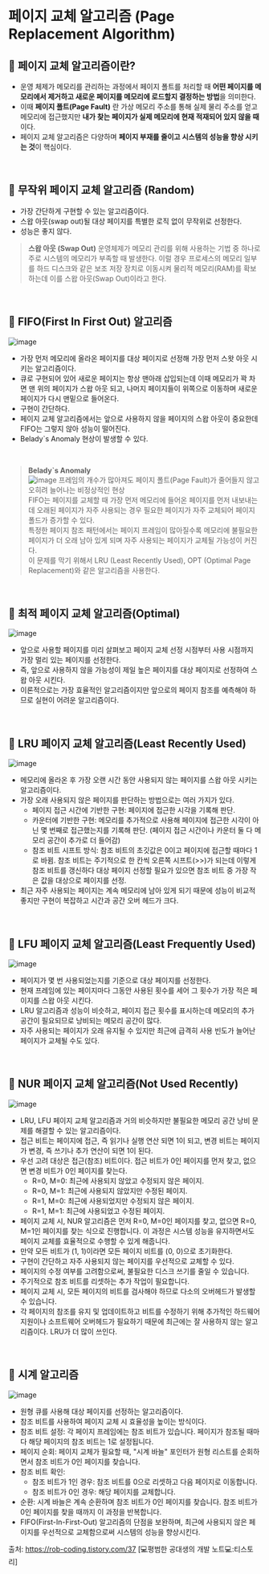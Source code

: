 # 페이지 교체 알고리즘 (Page Replacement Algorithm)

## 📌 페이지 교체 알고리즘이란?
- 운영 체제가 메모리를 관리하는 과정에서 페이지 폴트를 처리할 때 **어떤 페이지를 메모리에서 제거하고 새로운 페이지를 메모리에 로드할지 결정하는 방법**을 의미한다.
- 이때 **페이지 폴트(Page Fault)** 란 가상 메모리 주소를 통해 실제 물리 주소를 얻고 메모리에 접근했지만 **내가 찾는 페이지가 실제 메모리에 현재 적재되어 있지 않을 때**이다.
- 페이지 교체 알고리즘은 다양하며 **페이지 부재를 줄이고 시스템의 성능을 향상 시키는 것**이 핵심이다.

<br>

## 📌 무작위 페이지 교체 알고리즘 (Random)
- 가장 간단하게 구현할 수 있는 알고리즘이다.
- 스왑 아웃(swap out)될 대상 페이지를 특별한 로직 없이 무작위로 선정한다.
- 성능은 좋지 않다.

> **스왑 아웃 (Swap Out)**
> 운영체제가 메모리 관리를 위해 사용하는 기법 중 하나로 주로 시스템의 메모리가 부족할 때 발생한다.
> 이럴 경우 프로세스의 메모리 일부를 하드 디스크와 같은 보조 저장 장치로 이동시켜 물리적 메모리(RAM)를 확보하는데 이를 스왑 아웃(Swap Out)이라고 한다.

<br>

## 📌 FIFO(First In First Out) 알고리즘
![image](https://github.com/cs-study-skk/cs_study/assets/39427152/c5c4cd16-a320-4357-bf06-81358710058f)
- 가장 먼저 메모리에 올라온 페이지를 대상 페이지로 선정해 가장 먼저 스왓 아웃 시키는 알고리즘이다.
- 큐로 구현되어 있어 새로운 페이지는 항상 맨아래 삽입되는데 이때 메모리가 꽉 차면 맨 위의 페이지가 스왑 아웃 되고, 나머지 페이지들이 위쪽으로 이동하며 새로운 페이지가 다시 맨밑으로 들어온다.
- 구현이 간단하다.
- 페이지 교체 알고리즘에서는 앞으로 사용하지 않을 페이지의 스왑 아웃이 중요한데 FIFO는 그렇지 않아 성능이 떨어진다.
- Belady`s Anomaly 현상이 발생할 수 있다.

<br>

> **Belady`s Anomaly**
> <br>
> ![image](https://github.com/cs-study-skk/cs_study/assets/39427152/06ab18d7-7a50-4079-b1d0-2eb98151d740)
> 프레임의 개수가 많아져도 페이지 폴트(Page Fault)가 줄어들지 않고 오히려 늘어나는 비정상적인 현상
> <br>
> FIFO는 페이지를 교체할 때 가장 먼저 메모리에 들어온 페이지를 먼저 내보내는데 오래된 페이지가 자주 사용되는 경우 필요한 페이지가 자주 교체되어 페이지 폴드가 증가할 수 있다.
> <br>
> 특정한 페이지 참조 패턴에서는 페이지 프레임이 많아질수록 메모리에 불필요한 페이지가 더 오래 남아 있게 되며 자주 사용되는 페이지가 교체될 가능성이 커진다.
> <br>
> 이 문제를 막기 위해서 LRU (Least Recently Used), OPT (Optimal Page Replacement)와 같은 알고리즘을 사용한다.

<br>

## 📌 최적 페이지 교체 알고리즘(Optimal)
![image](https://github.com/cs-study-skk/cs_study/assets/39427152/95e04147-0479-41d1-b62e-4716ba642841)
- 앞으로 사용할 페이지를 미리 살펴보고 페이지 교체 선정 시점부터 사용 시점까지 가장 멀리 있는 페이지를 선정한다.
- 즉, 앞으로 사용하지 않을 가능성이 제일 높은 페이지를 대상 페이지로 선정하여 스왑 아웃 시킨다.
- 이론적으로는 가장 효율적인 알고리즘이지만 앞으로의 페이지 참조를 예측해야 하므로 실현이 어려운 알고리즘이다.

<br>

## 📌 LRU 페이지 교체 알고리즘(Least Recently Used)
![image](https://github.com/cs-study-skk/cs_study/assets/39427152/fab486e9-b822-4092-ab55-d4f47c3f8e34)
- 메모리에 올라온 후 가장 오랜 시간 동안 사용되지 않는 페이지를 스왑 아웃 시키는 알고리즘이다.
- 가장 오래 사용되지 않은 페이지를 판단하는 방법으로는 여러 가지가 있다.
  - 페이지 접근 시간에 기반한 구현: 페이지에 접근한 시각을 기록해 판단.
  - 카운터에 기반한 구현: 메모리를 추가적으로 사용해 페이지에 접근한 시각이 아닌 몇 번째로 접근했는지를 기록해 판단. (페이지 접근 시간이나 카운터 둘 다 메모리 공간이 추가로 더 들어감)
  - 참조 비트 시프트 방식: 참조 비트의 초깃값은 0이고 페이지에 접근할 때마다 1로 바뀜. 참조 비트는 주기적으로 한 칸씩 오른쪽 시프트(>>)가 되는데 이렇게 참조 비트를 갱신하다 대상 페이지 선정할 필요가 있으면 참조 비트 중 가장 작은 값을 대상으로 페이지를 선정.
- 최근 자주 사용되는 페이지는 계속 메모리에 남아 있게 되기 때문에 성능이 비교적 좋지만 구현이 복잡하고 시간과 공간 오버 헤드가 크다.

<br>

## 📌 LFU 페이지 교체 알고리즘(Least Frequently Used)
![image](https://github.com/cs-study-skk/cs_study/assets/39427152/57349014-335c-40a9-bb0b-6dab3e2410d2)
- 페이지가 몇 번 사용되었는지를 기준으로 대상 페이지를 선정한다.
- 현재 프레임에 있는 페이지마다 그동안 사용된 횟수를 세어 그 횟수가 가장 적은 페이지를 스왑 아웃 시킨다.
- LRU 알고리즘과 성능이 비슷하고, 페이지 접근 횟수를 표시하는데 메모리의 추가 공간이 필요되므로 낭비되는 메모리 공간이 많다.
- 자주 사용되는 페이지가 오래 유지될 수 있지만 최근에 급격히 사용 빈도가 늘어난 페이지가 교체될 수도 있다.

<br>

## 📌 NUR 페이지 교체 알고리즘(Not Used Recently)
![image](https://github.com/cs-study-skk/cs_study/assets/39427152/5c38e193-587e-4217-80a6-6b7fea3649fa)
- LRU, LFU 페이지 교체 알고리즘과 거의 비슷하지만 불필요한 메모리 공간 낭비 문제를 해결할 수 있는 알고리즘이다.
- 접근 비트는 페이지에 접근, 즉 읽기나 실행 연산 되면 1이 되고, 변경 비트는 페이지가 변경, 즉 쓰기나 추가 연산이 되면 1이 된다.
- 우선 고려 대상은 접근(참조) 비트이다. 접근 비트가 0인 페이지를 먼저 찾고, 없으면 변경 비트가 0인 페이지를 찾는다.
  - R=0, M=0: 최근에 사용되지 않았고 수정되지 않은 페이지.
  - R=0, M=1: 최근에 사용되지 않았지만 수정된 페이지.
  - R=1, M=0: 최근에 사용되었지만 수정되지 않은 페이지.
  - R=1, M=1: 최근에 사용되었고 수정된 페이지.
- 페이지 교체 시, NUR 알고리즘은 먼저 R=0, M=0인 페이지를 찾고, 없으면 R=0, M=1인 페이지를 찾는 식으로 진행합니다. 이 과정은 시스템 성능을 유지하면서도 페이지 교체를 효율적으로 수행할 수 있게 해줍니다.
- 만약 모든 비트가 (1, 1)이라면 모든 페이지 비트를 (0, 0)으로 초기화한다.
- 구현이 간단하고 자주 사용되지 않는 페이지를 우선적으로 교체할 수 있다.
- 페이지의 수정 여부를 고려함으로써, 불필요한 디스크 쓰기를 줄일 수 있습니다.
- 주기적으로 참조 비트를 리셋하는 추가 작업이 필요합니다.
- 페이지 교체 시, 모든 페이지의 비트를 검사해야 하므로 다소의 오버헤드가 발생할 수 있습니다.
- 각 페이지의 참조를 유지 및 업데이트하고 비트를 수정하기 위해 추가적인 하드웨어 지원이나 소프트웨어 오버헤드가 필요하기 때문에 최근에는 잘 사용하지 않는 알고리즘이다. LRU가 더 많이 쓰인다.

<br>

## 📌 시계 알고리즘
![image](https://github.com/cs-study-skk/cs_study/assets/39427152/9ab25e6e-1120-488e-a985-9a006360eaf8)
- 원형 큐를 사용해 대상 페이지를 선정하는 알고리즘이다.
-  참조 비트를 사용하여 페이지 교체 시 효율성을 높이는 방식이다.
- 참조 비트 설정: 각 페이지 프레임에는 참조 비트가 있습니다. 페이지가 참조될 때마다 해당 페이지의 참조 비트는 1로 설정됩니다.
- 페이지 순회: 페이지 교체가 필요할 때, "시계 바늘" 포인터가 원형 리스트를 순회하면서 참조 비트가 0인 페이지를 찾습니다.
- 참조 비트 확인:
  - 참조 비트가 1인 경우: 참조 비트를 0으로 리셋하고 다음 페이지로 이동합니다.
  - 참조 비트가 0인 경우: 해당 페이지를 교체합니다.
- 순환: 시계 바늘은 계속 순환하며 참조 비트가 0인 페이지를 찾습니다. 참조 비트가 0인 페이지를 찾을 때까지 이 과정을 반복합니다.
- FIFO(First-In-First-Out) 알고리즘의 단점을 보완하며, 최근에 사용되지 않은 페이지를 우선적으로 교체함으로써 시스템의 성능을 향상시킨다.
  
출처: https://rob-coding.tistory.com/37 [💻평범한 공대생의 개발 노트💻:티스토리]
